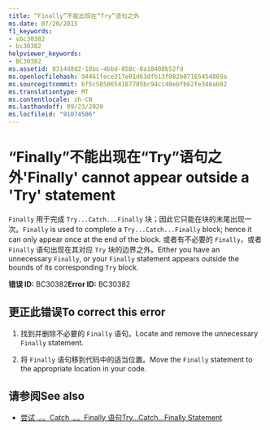 ```yaml
---
title: “Finally”不能出现在“Try”语句之外
ms.date: 07/20/2015
f1_keywords:
- vbc30382
- bc30382
helpviewer_keywords:
- BC30382
ms.assetid: 0314d8d2-18bc-4bbd-858c-0a18408b52fd
ms.openlocfilehash: 94461fece317e01d63dfb13f082b07165454869a
ms.sourcegitcommit: bf5c5850654187705bc94cc40ebfb62fe346ab02
ms.translationtype: MT
ms.contentlocale: zh-CN
ms.lasthandoff: 09/23/2020
ms.locfileid: "91074506"
---
```

# <a name="finally-cannot-appear-outside-a-try-statement"></a><span data-ttu-id="fecfd-102">“Finally”不能出现在“Try”语句之外</span><span class="sxs-lookup"><span data-stu-id="fecfd-102">'Finally' cannot appear outside a 'Try' statement</span></span>

<span data-ttu-id="fecfd-103">`Finally` 用于完成 `Try...Catch...Finally` 块；因此它只能在块的末尾出现一次。</span><span class="sxs-lookup"><span data-stu-id="fecfd-103">`Finally` is used to complete a `Try...Catch...Finally` block; hence it can only appear once at the end of the block.</span></span> <span data-ttu-id="fecfd-104">或者有不必要的 `Finally`，或者 `Finally` 语句出现在其对应 `Try` 块的边界之外。</span><span class="sxs-lookup"><span data-stu-id="fecfd-104">Either you have an unnecessary `Finally`, or your `Finally` statement appears outside the bounds of its corresponding `Try` block.</span></span>  
  
 <span data-ttu-id="fecfd-105">**错误 ID:** BC30382</span><span class="sxs-lookup"><span data-stu-id="fecfd-105">**Error ID:** BC30382</span></span>  
  
## <a name="to-correct-this-error"></a><span data-ttu-id="fecfd-106">更正此错误</span><span class="sxs-lookup"><span data-stu-id="fecfd-106">To correct this error</span></span>  
  
1. <span data-ttu-id="fecfd-107">找到并删除不必要的 `Finally` 语句。</span><span class="sxs-lookup"><span data-stu-id="fecfd-107">Locate and remove the unnecessary `Finally` statement.</span></span>  
  
2. <span data-ttu-id="fecfd-108">将 `Finally` 语句移到代码中的适当位置。</span><span class="sxs-lookup"><span data-stu-id="fecfd-108">Move the `Finally` statement to the appropriate location in your code.</span></span>  
  
## <a name="see-also"></a><span data-ttu-id="fecfd-109">请参阅</span><span class="sxs-lookup"><span data-stu-id="fecfd-109">See also</span></span>

- [<span data-ttu-id="fecfd-110">尝试 .。。Catch .。。Finally 语句</span><span class="sxs-lookup"><span data-stu-id="fecfd-110">Try...Catch...Finally Statement</span></span>](../language-reference/statements/try-catch-finally-statement.md)
